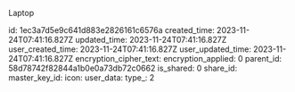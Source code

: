 Laptop

id: 1ec3a7d5e9c641d883e2826161c6576a
created_time: 2023-11-24T07:41:16.827Z
updated_time: 2023-11-24T07:41:16.827Z
user_created_time: 2023-11-24T07:41:16.827Z
user_updated_time: 2023-11-24T07:41:16.827Z
encryption_cipher_text:
encryption_applied: 0
parent_id: 58d78742f82844a1b0e0a73db72c0662
is_shared: 0
share_id:
master_key_id:
icon:
user_data:
type\_: 2